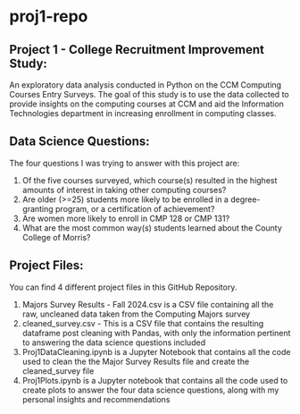 # proj1-repo
## Project 1 - College Recruitment Improvement Study:
An exploratory data analysis conducted in Python on the CCM Computing Courses Entry Surveys. The goal of this study is to use the data collected to provide insights on the computing courses at CCM and aid the Information Technologies department in increasing enrollment in computing classes.
## Data Science Questions:
The four questions I was trying to answer with this project are:
1. Of the five courses surveyed, which course(s) resulted in the highest amounts of interest in taking other computing courses?
2. Are older (>=25) students more likely to be enrolled in a degree-granting program, or a certification of achievement?
3. Are women more likely to enroll in CMP 128 or CMP 131?
4. What are the most common way(s) students learned about the County College of Morris?
## Project Files:
You can find 4 different project files in this GitHub Repository.
1. Majors Survey Results - Fall 2024.csv is a CSV file containing all the raw, uncleaned data taken from the Computing Majors survey
2. cleaned_survey.csv - This is a CSV file that contains the resulting dataframe post cleaning with Pandas, with only the information pertinent to answering the data science questions included
3. Proj1DataCleaning.ipynb is a Jupyter Notebook that contains all the code used to clean the the Major Survey Results file and create the cleaned_survey file
4. Proj1Plots.ipynb is a Jupyter notebook that contains all the code used to create plots to answer the four data science questions, along with my personal insights and recommendations
